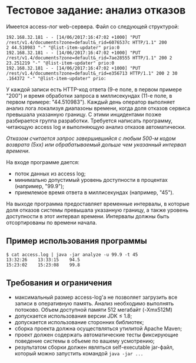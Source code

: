 # Тестовое задание: анализ отказов

Имеется access-лог web-сервера. Файл со следующей структурой:
```
192.168.32.181 - - [14/06/2017:16:47:02 +1000] "PUT /rest/v1.4/documents?zone=default&_rid=6076537c HTTP/1.1" 200 
2 44.510983 "-" "@list-item-updater" prio:0  
192.168.32.181 - - [14/06/2017:16:47:02 +1000] "PUT /rest/v1.4/documents?zone=default&_rid=7ae28555 HTTP/1.1" 200 2 
23.251219 "-" "@list-item-updater" prio:0  
192.168.32.181 - - [14/06/2017:16:47:02 +1000] "PUT /rest/v1.4/documents?zone=default&_rid=e356713 HTTP/1.1" 200 2 30
.164372 "-" "@list-item-updater" prio:
 ```

У каждой записи есть HTTP-код ответа (9-е поле, в первом примере "200") и время обработки запроса в миллисекундах 
(11-е поле, в первом примере: "44.510983"). Каждый день оператор выполняет анализ лога локализуя диапазоны времени, 
когда доля отказов сервиса превышала указанную границу. С этими инцидентами позже разбирается группа разработки. 
Требуется написать программу, читающую access log и выполняющую анализ отказов автоматически.  

*Отказом считается запрос завершившийся с любым 500-м кодом возврата (5xx) или обрабатываемый дольше чем указанный 
интервал времени*.

На входе программе дается:
* поток данных из access log;
* минимально допустимый уровень доступности в процентах (например, "99.9");
* приемлемое время ответа в миллисекундах (например, "45").

На выходе программа предоставляет временные интервалы, в которые доля отказов системы превышала указанную границу, а также уровень доступности в этот интервал времени. Интервалы должны быть отсортированы по времени начала.

## Пример использования программы

```
$ cat access.log | java -jar analyze -u 99.9 -t 45
13:32:26	13:33:15	94.5
15:23:02	15:23:08	99.8
```

## Требования и ограничения
* максимальный размер access-log'а не позволяет загрузить все записи в оперативную память. Анализ необходимо выполнять потоково. Объем доступной памяти 512 мегабайт (-Xmx512M)
* допускается использования версии JDK ≤ 1.8;
* допускается использование сторонних библиотек;
* сборка проекта должна осуществляться утилитой Apache Maven;
* проект должен содержать автоматические тесты фиксирующие поведение системы в объеме по вашему усмотрению;
* результатом сборки должен являться self-executable jar-файл, который можно запустить командой ```java -jar ...```
